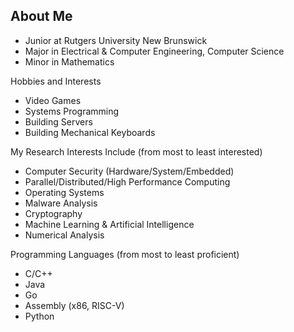 ## About Me

* Junior at Rutgers University New Brunswick
* Major in Electrical & Computer Engineering, Computer Science
* Minor in Mathematics

Hobbies and Interests
* Video Games
* Systems Programming
* Building Servers
* Building Mechanical Keyboards

My Research Interests Include (from most to least interested)
* Computer Security (Hardware/System/Embedded)
* Parallel/Distributed/High Performance Computing
* Operating Systems
* Malware Analysis
* Cryptography
* Machine Learning & Artificial Intelligence
* Numerical Analysis

Programming Languages (from most to least proficient)
* C/C++
* Java
* Go
* Assembly (x86, RISC-V) 
* Python
